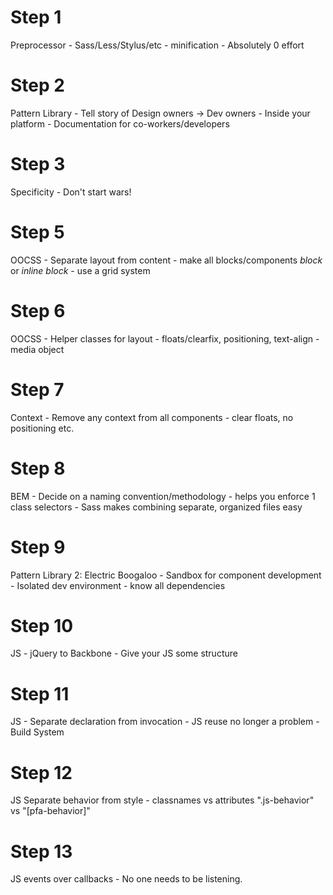 # Step 1
Preprocessor
	- Sass/Less/Stylus/etc
	- minification
	- Absolutely 0 effort

# Step 2
Pattern Library
	- Tell story of Design owners -> Dev owners
	- Inside your platform
	- Documentation for co-workers/developers
	
# Step 3
Specificity
	- Don't start wars!

<!-- # Step 4
OOCSS - decouple css from html (no element selectors/nesting)
	- because we only ever use 1 class...
 -->
# Step 5
OOCSS - Separate layout from content
	- make all blocks/components *block* or *inline block*
	- use a grid system

# Step 6
OOCSS - Helper classes for layout
	- floats/clearfix, positioning, text-align
	- media object

# Step 7
Context
	- Remove any context from all components
	- clear floats, no positioning etc.

# Step 8
BEM
	- Decide on a naming convention/methodology
	- helps you enforce 1 class selectors
	- Sass makes combining separate, organized files easy

# Step 9
Pattern Library 2: Electric Boogaloo
	- Sandbox for component development
	- Isolated dev environment
		- know all dependencies

# Step 10
JS - jQuery to Backbone
	- Give your JS some structure

# Step 11
JS - Separate declaration from invocation 
	- JS reuse no longer a problem
	- Build System

# Step 12
JS Separate behavior from style
	- classnames vs attributes
	".js-behavior" vs "[pfa-behavior]"

# Step 13
JS events over callbacks
	- No one needs to be listening.

